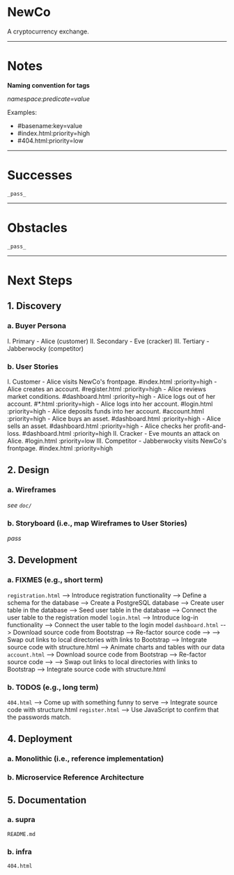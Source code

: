 # NewCo

A cryptocurrency exchange.

---

# Notes

**Naming convention for tags**

_namespace:predicate=value_

Examples:
- #basename:key=value
- #index.html:priority=high
- #404.html:priority=low

---

# Successes

	_pass_

---

# Obstacles

	_pass_

---

# Next Steps

## 1. Discovery
### a. Buyer Persona
I.   Primary
		- Alice (customer)
II.  Secondary
		- Eve (cracker)
III. Tertiary
		- Jabberwocky (competitor)
### b. User Stories
I.   Customer
    - Alice visits NewCo's frontpage.        #index.html     :priority=high
    - Alice creates an account.              #register.html  :priority=high
    - Alice reviews market conditions.       #dashboard.html :priority=high
    - Alice logs out of her account.         #\*.html        :priority=high
    - Alice logs into her account.           #login.html     :priority=high
    - Alice deposits funds into her account. #account.html   :priority=high
    - Alice buys an asset.                   #dashboard.html :priority=high
    - Alice sells an asset.                  #dashboard.html :priority=high
    - Alice checks her profit-and-loss.      #dashboard.html :priority=high
II.  Cracker
    - Eve mounts an attack on Alice.         #login.html     :priority=low
III. Competitor
		- Jabberwocky visits NewCo's frontpage.  #index.html     :priority=high

## 2. Design
### a. Wireframes
_see `doc/`_
### b. Storyboard (i.e., map Wireframes to User Stories)
_pass_

## 3. Development
### a. FIXMES (e.g., short term)
`registration.html`
--> Introduce registration functionality
--> Define a schema for the database
--> Create a PostgreSQL database
--> Create user table in the database
--> Seed user table in the database
--> Connect the user table to the registration model
`login.html`
--> Introduce log-in functionality
--> Connect the user table to the login model
`dashboard.html`
--> Download source code from Bootstrap
--> Re-factor source code
--> --> Swap out links to local directories with links to Bootstrap
--> Integrate source code with structure.html
--> Animate charts and tables with our data
`account.html`
--> Download source code from Bootstrap
--> Re-factor source code
--> --> Swap out links to local directories with links to Bootstrap
--> Integrate source code with structure.html
### b. TODOS (e.g., long term)
`404.html`
--> Come up with something funny to serve
--> Integrate source code with structure.html
`register.html`
--> Use JavaScript to confirm that the passwords match.

## 4. Deployment
### a. Monolithic (i.e., reference implementation)
### b. Microservice Reference Architecture

## 5. Documentation
### a. supra
`README.md`
### b. infra
`404.html`
